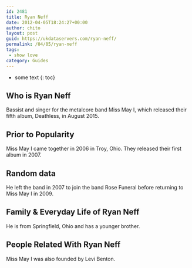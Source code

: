 ```yaml
---
id: 2481
title: Ryan Neff
date: 2012-04-05T18:24:27+00:00
author: chito
layout: post
guid: https://ukdataservers.com/ryan-neff/
permalink: /04/05/ryan-neff
tags:
 - show love
category: Guides
---
```


* some text
{: toc}
          
          
## Who is  Ryan Neff
                  
                  
                  
Bassist and singer for the metalcore band Miss May I, which released their fifth album, Deathless, in August 2015.
                  
                
                
                
## Prior to Popularity 
                  
                  
                  
Miss May I came together in 2006 in Troy, Ohio. They released their first album in 2007.
                  
                
                
                
## Random data 
                  
                  
                  
He left the band in 2007 to join the band Rose Funeral before returning to Miss May I in 2009.
                  
                
                
                
## Family & Everyday Life of Ryan Neff
                  
                  
                  
He is from Springfield, Ohio and has a younger brother.
                  
                
                
                
## People Related With  Ryan Neff
                  
                  
                  
Miss May I was also founded by Levi Benton.
                  
                
              
            
          
          
          
    
    
  
